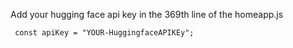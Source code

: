 Add your hugging face api key in the 369th line of the homeapp.js
```
 const apiKey = "YOUR-HuggingfaceAPIKEy";
```
